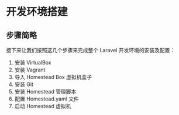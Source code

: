 # 开发环境搭建

## 步骤简略

接下来让我们按照这几个步骤来完成整个 Laravel 开发环境的安装及配置：

1. 安装 VirtualBox
2. 安装 Vagrant
3. 导入 Homestead Box 虚拟机盒子
4. 安装 Git
5. 安装 Homestead 管理脚本
6. 配置 Homestead.yaml 文件
7. 启动 Homestead 虚拟机